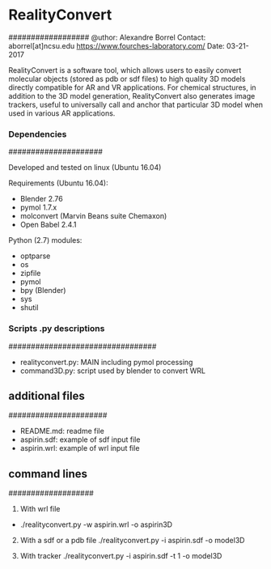 # RealityConvert #
##################
@uthor: Alexandre Borrel
Contact: aborrel[at]ncsu.edu 
https://www.fourches-laboratory.com/
Date: 03-21-2017

RealityConvert is a software tool, which allows users to easily convert molecular
objects (stored as pdb or sdf files) to high quality 3D models directly 
compatible for AR and VR applications. For chemical structures, in addition to
the 3D model generation, RealityConvert also generates image trackers, useful to
universally call and anchor that particular 3D model when used in various AR
applications.


### Dependencies  ###
#####################

Developed and tested on linux (Ubuntu 16.04) 

Requirements (Ubuntu 16.04): 
- Blender 2.76
- pymol 1.7.x
- molconvert (Marvin Beans suite Chemaxon)
- Open Babel 2.4.1

Python (2.7) modules:
- optparse
- os
- zipfile
- pymol
- bpy (Blender)
- sys
- shutil

### Scripts .py descriptions  ###
#################################

- realityconvert.py: MAIN including pymol processing
- command3D.py: script used by blender to convert WRL


## additional files ##
######################

- README.md: readme file
- aspirin.sdf: example of sdf input file
- aspirin.wrl: example of wrl input file

## command lines ##
###################

1. With wrl file
- ./realityconvert.py -w aspirin.wrl -o aspirin3D

2. With a sdf or a pdb file
./realityconvert.py -i aspirin.sdf -o model3D

3. With tracker
./realityconvert.py -i aspirin.sdf -t 1 -o model3D


